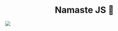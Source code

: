 <h1 align="center">Namaste JS 🚀</h1>


<img src="https://c4.wallpaperflare.com/wallpaper/294/834/442/reactjs-facebook-javascript-minimalism-wallpaper-preview.jpg">